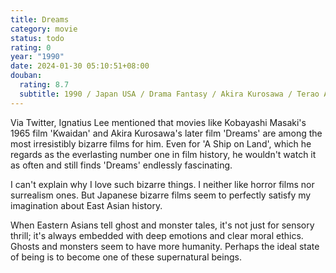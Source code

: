 ```yaml
---
title: Dreams
category: movie
status: todo
rating: 0
year: "1990"
date: 2024-01-30 05:10:51+08:00
douban:
  rating: 8.7
  subtitle: 1990 / Japan USA / Drama Fantasy / Akira Kurosawa / Terao Akira, Mieko Harada
---
```


Via Twitter, Ignatius Lee mentioned that movies like Kobayashi Masaki's 1965 film 'Kwaidan' and Akira Kurosawa's later film 'Dreams' are among the most irresistibly bizarre films for him. Even for 'A Ship on Land', which he regards as the everlasting number one in film history, he wouldn't watch it as often and still finds 'Dreams' endlessly fascinating.

I can't explain why I love such bizarre things. I neither like horror films nor surrealism ones. But Japanese bizarre films seem to perfectly satisfy my imagination about East Asian history.

When Eastern Asians tell ghost and monster tales, it's not just for sensory thrill; it's always embedded with deep emotions and clear moral ethics. Ghosts and monsters seem to have more humanity. Perhaps the ideal state of being is to become one of these supernatural beings.
